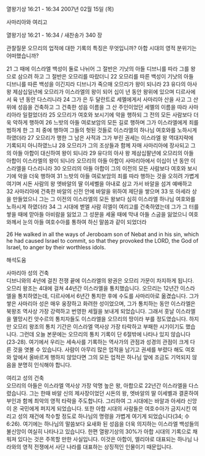열왕기상 16:21 - 16:34 
2007년 02월 15일 (목)

사마리아와 여리고



열왕기상 16:21 - 16:34 / 새찬송가 340 장


관찰질문
오므리의 업적에 대한 기록의 특징은 무엇입니까?
아합 시대의 영적 분위기는 어떠했습니까? 

21 그 때에 이스라엘 백성이 둘로 나뉘어 그 절반은 기낫의 아들 디브니를 따라 그를 왕으로 삼으려 하고 그 절반은 오므리를 따랐더니 22 오므리를 따른 백성이 기낫의 아들 디브니를 따른 백성을 이긴지라 디브니가 죽으매 오므리가 왕이 되니라 23 유다의 아사 왕 제삼십일년에 오므리가 이스라엘의 왕이 되어 십이 년 동안 왕위에 있으며 디르사에서 육 년 동안 다스리니라 24 그가 은 두 달란트로 세멜에게서 사마리아 산을 사고 그 산 위에 성읍을 건축하고 그 건축한 성읍 이름을 그 산 주인이었던 세멜의 이름을 따라 사마리아라 일컬었더라 25 오므리가 여호와 보시기에 악을 행하되 그 전의 모든 사람보다 더욱 악하게 행하여 26 느밧의 아들 여로보암의 모든 길로 행하며 그가 이스라엘에게 죄를 범하게 한 그 죄 중에 행하여 그들의 헛된 것들로 이스라엘의 하나님 여호와를 노하시게 하였더라 27 오므리가 행한 그 남은 사적과 그가 부린 권세는 이스라엘 왕 역대지략에 기록되지 아니하였느냐 28 오므리가 그의 조상들과 함께 자매 사마리아에 장사되고 그의 아들 아합이 대신하여 왕이 되니라 29 유다의 아사 왕 제삼십팔년에 오므리의 아들 아합이 이스라엘의 왕이 되니라 오므리의 아들 아합이 사마리아에서 이십이 년 동안 이스라엘을 다스리니라 30 오므리의 아들 아합이 그의 이전의 모든 사람보다 여호와 보시기에 악을 더욱 행하여 31 느밧의 아들 여로보암의 죄를 따라 행하는 것을 오히려 가볍게 여기며 시돈 사람의 왕 엣바알의 딸 이세벨을 아내로 삼고 가서 바알을 섬겨 예배하고 32 사마리아에 건축한 바알의 신전 안에 바알을 위하여 제단을 쌓으며 33 또 아세라 상을 만들었으니 그는 그 이전의 이스라엘의 모든 왕보다 심히 이스라엘 하나님 여호와를 노하시게 하였더라 34 그 시대에 벧엘 사람 히엘이 여리고를 건축하였는데 그가 그 터를 쌓을 때에 맏아들 아비람을 잃었고 그 성문을 세울 때에 막내 아들 스굽을 잃었으니 여호와께서 눈의 아들 여호수아를 통하여 하신 말씀과 같이 되었더라 

26 He walked in all the ways of Jeroboam son of Nebat and in his sin, which he had caused Israel to commit, so that they provoked the LORD, the God of Israel, to anger by their worthless idols.

해석도움





사마리아 성의 건축  
디브니와의 4년에 걸친 전쟁 끝에 이스라엘의 왕권은 오므리 가문이 차지하게 됩니다. 오므리 왕조는 4대에 걸쳐 44년간 이스라엘을 통치했습니다. 오므리는 12년간 이스라엘을 통치하였는데, 디르사에서 6년간 통치한 후에 수도를 사마리아로 옮겼습니다. 그가 쌓은 사마리아 성은 매우 웅장하고 화려한 성이었으며, 그가 통치하는 동안 이스라엘은 북왕조 역사상 가장 강력하고 번영한 세월을 보내게 되었습니다. 그래서 훗날 이스라엘을 멸망시킨 앗수르의 통치자들도 이스라엘을 오므리의 땅이라 부를 정도였습니다. 하지만 오므리 왕조의 통치 기간은 이스라엘 역사상 가장 타락하고 부패한 시기이기도 했습니다. 그런데 오늘 본문에는 오므리의 통치 기록이 단 6절밖에 나타나 있지 않습니다(23-28). 여기에서 우리는 세속사를 기록하는 역사가의 관점과 성경의 관점이 크게 다른 것을 엿볼 수 있습니다. 사람이 아무리 많은 업적을 남기고 권세를 부렸다 해도 여호와 앞에서 올바르게 행하지 않았다면 그의 모든 업적은 하나님 앞에 조금도 기억되지 않음을 분명히 인식해야 합니다.  

여리고 성의 건축  
오므리의 아들은 이스라엘 역사상 가장 악명 높은 왕, 아합으로 22년간 이스라엘을 다스렸습니다. 그는 한때 바알 신의 제사장이었던 시돈의 왕, 엣바알의 딸 이세벨과 결혼하여 부인과 함께 최악의 영적 타락을 주도합니다. 그리하여 그 시대에는 바알과 아세라 신앙이 온 국민에게 퍼지게 되었습니다. 또한 아합 시대의 사람들은 여호수아가 금지시킨 여리고 성의 재건에 착수할 정도로 하나님의 명령을 가볍게 여기게 되었습니다(34; 수 6:26). 여기에는 하나님의 말씀보다 요새화 된 성읍을 더욱 의지하는 이스라엘 백성들의 불신앙이 여실히 나타나고 있습니다. 한편 열왕기상의 30%가 아합 시대의 기록으로 채워져 있다는 것은 주목할 만한 사실입니다. 이것은 아합이, 엘리야로 대표되는 하나님 나라와의 영적 전쟁에서 사단 나라를 대표하는 상징적인 인물이기 때문입니다.